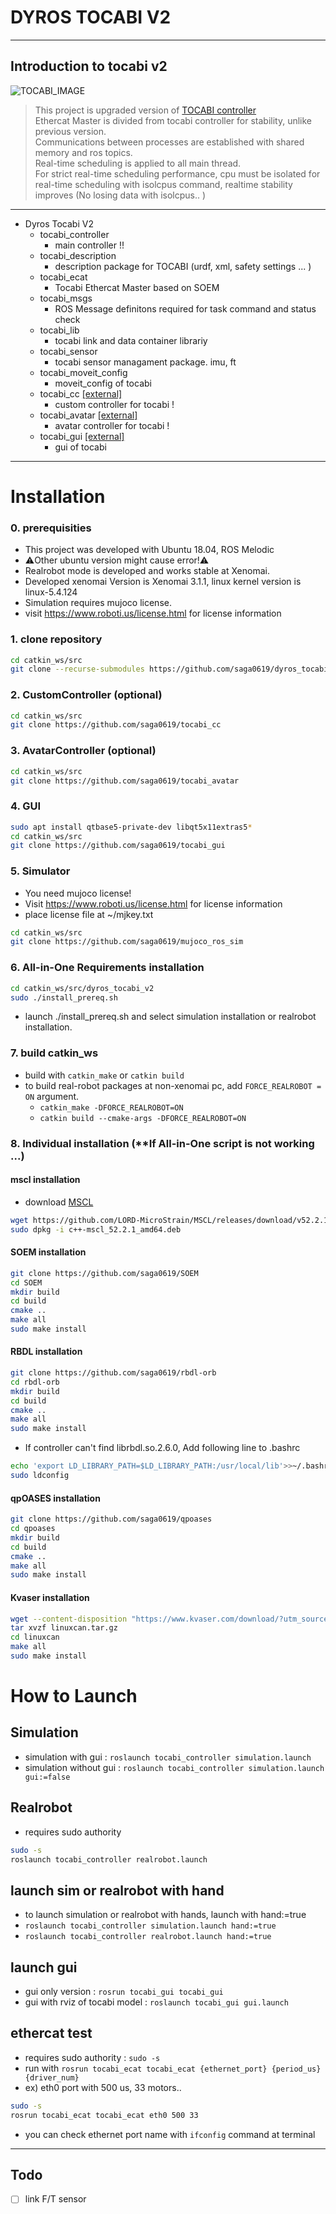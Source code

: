 DYROS TOCABI V2
===============

----------------------------------------
Introduction to tocabi v2
-------------------------

![TOCABI_IMAGE](./TOCABI3.png)
> This project is upgraded version of [TOCABI controller](https://github.com/saga0619/dyros_tocabi)   
> Ethercat Master is divided from tocabi controller for stability, unlike previous version.   
> Communications between processes are established with shared memory and ros topics.   
> Real-time scheduling is applied to all main thread.    
> For strict real-time scheduling performance, cpu must be isolated for real-time scheduling with isolcpus command, realtime stability improves  (No losing data with isolcpus.. )   

----------------------------------------

+ Dyros Tocabi V2
    + tocabi_controller
        + main controller !!
    + tocabi_description
        + description package for TOCABI (urdf, xml, safety settings ... )
    + tocabi_ecat
        + Tocabi Ethercat Master based on SOEM
    + tocabi_msgs
        + ROS Message definitons required for task command and status check 
    + tocabi_lib
        + tocabi link and data container librariy
    + tocabi_sensor
        + tocabi sensor managament package. imu, ft
    + tocabi_moveit_config
        + moveit_config of tocabi
    + tocabi_cc [[external]](https://github.com/saga0619/tocabi_cc)   
        + custom controller for tocabi ! 
    + tocabi_avatar [[external]](https://github.com/saga0619/tocabi_avatar)   
        + avatar controller for tocabi ! 
    + tocabi_gui [[external]](https://github.com/saga0619/tocabi_gui)   
        + gui of tocabi

-----------------------------------------

# Installation
### 0. prerequisities
  * This project was developed with Ubuntu 18.04, ROS Melodic
  * ⚠️Other ubuntu version might cause error!⚠️
  * Realrobot mode is developed and works stable at Xenomai.
  * Developed xenomai Version is Xenomai 3.1.1, linux kernel version is linux-5.4.124
  * Simulation requires mujoco license. 
  * visit <https://www.roboti.us/license.html> for license information

### 1. clone repository
```sh
cd catkin_ws/src
git clone --recurse-submodules https://github.com/saga0619/dyros_tocabi_v2
```

### 2. CustomController (optional)
```sh
cd catkin_ws/src
git clone https://github.com/saga0619/tocabi_cc
```

### 3. AvatarController (optional)
```sh
cd catkin_ws/src
git clone https://github.com/saga0619/tocabi_avatar
```

### 4. GUI
```sh
sudo apt install qtbase5-private-dev libqt5x11extras5*
cd catkin_ws/src
git clone https://github.com/saga0619/tocabi_gui
```

### 5. Simulator
  * You need mujoco license!   
  * Visit <https://www.roboti.us/license.html> for license information
  * place license file at ~/mjkey.txt
```sh
cd catkin_ws/src
git clone https://github.com/saga0619/mujoco_ros_sim
```

### 6. All-in-One Requirements installation
```sh
cd catkin_ws/src/dyros_tocabi_v2
sudo ./install_prereq.sh
```
+ launch ./install_prereq.sh and select simulation installation or realrobot installation.

### 7. build catkin_ws
  * build with `catkin_make` or `catkin build`   
  * to build real-robot packages at non-xenomai pc, add `FORCE_REALROBOT = ON` argument.      
    - `catkin_make -DFORCE_REALROBOT=ON`
    - `catkin build --cmake-args -DFORCE_REALROBOT=ON`

### 8. Individual installation (**If All-in-One script is not working ...)

#### mscl installation
 * download [MSCL](https://github.com/LORD-MicroStrain/MSCL/releases/download/v52.2.1/c++-mscl_52.2.1_amd64.deb) 
```sh
wget https://github.com/LORD-MicroStrain/MSCL/releases/download/v52.2.1/c++-mscl_52.2.1_amd64.deb
sudo dpkg -i c++-mscl_52.2.1_amd64.deb
```
#### SOEM installation
 ```sh
 git clone https://github.com/saga0619/SOEM
 cd SOEM
 mkdir build
 cd build
 cmake ..
 make all
 sudo make install
 ```
#### RBDL installation
```sh
git clone https://github.com/saga0619/rbdl-orb
cd rbdl-orb
mkdir build
cd build
cmake ..
make all
sudo make install
```

* If controller can't find librbdl.so.2.6.0, Add following line to .bashrc 
```sh
echo 'export LD_LIBRARY_PATH=$LD_LIBRARY_PATH:/usr/local/lib'>>~/.bashrc
sudo ldconfig
```
#### qpOASES installation
```sh
git clone https://github.com/saga0619/qpoases
cd qpoases
mkdir build
cd build
cmake ..
make all
sudo make install
```
#### Kvaser installation
```sh
wget --content-disposition "https://www.kvaser.com/download/?utm_source=software&utm_ean=7330130980754&utm_status=latest"
tar xvzf linuxcan.tar.gz
cd linuxcan
make all
sudo make install
```

# How to Launch
## Simulation
  * simulation with gui : `roslaunch tocabi_controller simulation.launch` 
  * simulation without gui : `roslaunch tocabi_controller simulation.launch gui:=false` 

## Realrobot
  * requires sudo authority
```sh
sudo -s
roslaunch tocabi_controller realrobot.launch
```

## launch sim or realrobot with hand
  * to launch simulation or realrobot with hands, launch with hand:=true
  * `roslaunch tocabi_controller simulation.launch hand:=true`
  * `roslaunch tocabi_controller realrobot.launch hand:=true`

## launch gui
  * gui only version : `rosrun tocabi_gui tocabi_gui`
  * gui with rviz of tocabi model : `roslaunch tocabi_gui gui.launch`

## ethercat test
  * requires sudo authority : `sudo -s`
  * run with `rosrun tocabi_ecat tocabi_ecat {ethernet_port} {period_us} {driver_num}`
  * ex) eth0 port with 500 us, 33 motors..
  ```sh
  sudo -s
  rosrun tocabi_ecat tocabi_ecat eth0 500 33
  ```
  * you can check ethernet port name with `ifconfig` command at terminal

-----------------------------------------
## Todo
+ [ ] link F/T sensor
